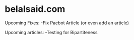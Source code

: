 # belalsaid.com

Upcoming Fixes:
-Fix Pacbot Article (or even add an article)

Upcoming articles:
-Testing for Bipartiteness


